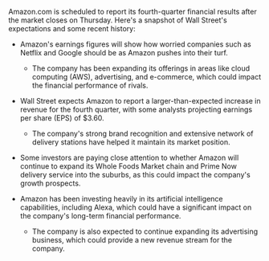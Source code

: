 Amazon.com is scheduled to report its fourth-quarter financial results after the market closes on Thursday. Here's a snapshot of Wall Street's expectations and some recent history:

*   Amazon's earnings figures will show how worried companies such as Netflix and Google should be as Amazon pushes into their turf.

    *   The company has been expanding its offerings in areas like cloud computing (AWS), advertising, and e-commerce, which could impact the financial performance of rivals.
*   Wall Street expects Amazon to report a larger-than-expected increase in revenue for the fourth quarter, with some analysts projecting earnings per share (EPS) of $3.60.

    *   The company's strong brand recognition and extensive network of delivery stations have helped it maintain its market position.
*   Some investors are paying close attention to whether Amazon will continue to expand its Whole Foods Market chain and Prime Now delivery service into the suburbs, as this could impact the company's growth prospects.
*   Amazon has been investing heavily in its artificial intelligence capabilities, including Alexa, which could have a significant impact on the company's long-term financial performance.

    *   The company is also expected to continue expanding its advertising business, which could provide a new revenue stream for the company.